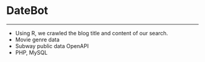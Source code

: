 # DateBot

-------------------------------
  - Using R, we crawled the blog title and content of our search.
  - Movie genre data
  - Subway public data OpenAPI
  - PHP, MySQL
